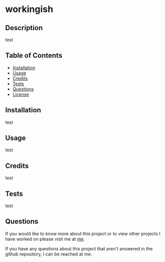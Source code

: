 # workingish

  

  ## Description

  test

  ## Table of Contents

  - [Installation](#installation)
  - [Usage](#usage)
  - [Credits](#credits)
  - [Tests](#tests)
  - [Questions](#questions)
  - [License](#license)

  ## Installation

  test

  ## Usage

  test

  ## Credits

  test

  ## Tests

  test

  ## Questions

  If you would like to know more about this project or to view other projects I have worked on please visit me at [me](https://github.com/me).

  If you have any questions about this project that aren't answered in the github repository, I can be reached at me.

  
